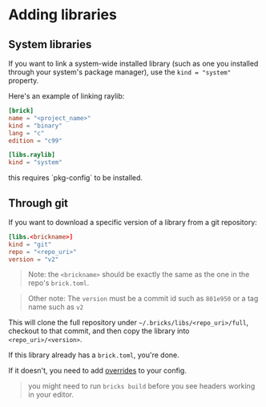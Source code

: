 # Adding libraries

## System libraries
If you want to link a system-wide installed library (such as one you installed through your system's package manager),
use the `kind = "system"` property.

Here's an example of linking raylib:

```toml
[brick]
name = "<project_name>"
kind = "binary"
lang = "c"
edition = "c99"

[libs.raylib]
kind = "system"
```

<div class="warning">
    this requires `pkg-config` to be installed.
</div>

## Through git
If you want to download a specific version of a library from a git repository:

```toml
[libs.<brickname>]
kind = "git"
repo = "<repo_uri>"
version = "v2"
```

> Note: the `<brickname>` should be exactly the same as the one in the repo's `brick.toml`.

> Other note: The `version` must be a commit id such as `801e950` or a tag name such as `v2`

This will clone the full repository under `~/.bricks/libs/<repo_uri>/full`, checkout to that commit,
and then copy the library into `<repo_uri>/<version>`.

If this library already has a `brick.toml`, you're done.

If it doesn't, you need to add [overrides](overrides.md) to your config.

> you might need to run `bricks build` before you see headers working in your editor.
